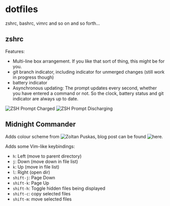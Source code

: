 dotfiles
==========================

zshrc, bashrc, vimrc and so on and so forth...

zshrc
-----

Features:
* Multi-line  box arrangement. If you like  that sort of thing,  this might be
  for you.
* git branch  indicator, including indicator for unmerged  changes (still work
  in progress though)
* battery indicator
* Asynchronous  updating: The prompt  updates every  second, whether  you have
  entered a command or not. So the clock, battery status and git indicator are
  always up to date.

![ZSH Prompt Charged](http://www.alpenwasser.net/images/2015-05-23--23-50-44--prompt.png)
![ZSH Prompt Discharging](http://www.alpenwasser.net/images/2015-05-23--23-51-40--discharging.png)


Midnight Commander
------------------

Adds colour scheme from ![Zoltan Puskas](https://github.com/zpuskas/linux/blob/master/home/.local/share/mc/skins/darkened.ini),
blog post can be found ![here](https://sinustrom.info/2014/03/23/midnight-commander-dark-color-scheme/).

Adds some Vim-like keybindings:
* `h`: Left (move to parent directory)
* `j`: Down (move down in file list)
* `k`: Up (move in file list)
* `l`: Right (open dir)
* `shift-j`: Page Down
* `shift-k`: Page Up
* `shift-h`: Toggle hidden files being displayed
* `shift-c`: copy selected files
* `shift-m`: move selected files
